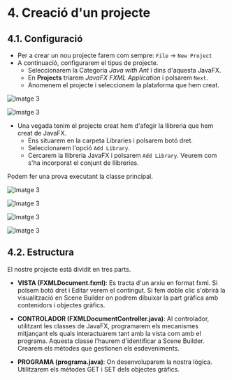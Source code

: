 # 4. Creació d'un projecte

## 4.1. Configuració

- Per a crear un nou projecte farem com sempre: `File` → `New Project`
- A continuació, configurarem el tipus de projecte.
  - Seleccionarem la Categoria *Java with Ant* i dins d'aquesta JavaFX.
  - En **Projects** triarem *JavaFX FXML Application* i polsarem `Next`.
  - Anomenem el projecte i seleccionem la plataforma que hem creat.

![Imatge 3](/uf11/nou_projecte.jpg)

![Imatge 3](/uf11/nou_projecte_nom.jpg)

- Una vegada tenim el projecte creat hem d'afegir la llibreria que hem creat de JavaFX.
  - Ens situarem en la carpeta Libraries i polsarem botó dret.
  - Seleccionarem l'opció `Add Library`.
  - Cercarem la llibreria JavaFX i polsarem `Add Library`. Veurem com s'ha incorporat el conjunt de llibreries.

Podem fer una prova executant la classe principal.

![Imatge 3](/uf11/add_library.jpg)

![Imatge 3](/uf11/add_javaFX.jpg)

![Imatge 3](/uf11/run_file.jpg)

![Imatge 3](/uf11/run.jpg)

## 4.2. Estructura

El nostre projecte està dividit en tres parts.

- **VISTA (FXMLDocument.fxml)**:
Es tracta d'un arxiu en format fxml. Si polsem botó dret i Editar verem el contingut. Si fem doble clic s'obrirà la visualització en Scene Builder on podrem dibuixar la part gràfica
amb contenidors i objectes gràfics.

- **CONTROLADOR (FXMLDocumentController.java)**:
Al controlador, utilitzant les classes de JavaFX, programarem els mecanismes mitjançant els quals interactuarem tant amb la vista com amb el programa. Aquesta classe l'haurem d'identificar a Scene Builder. Crearem els mètodes que gestionen els esdeveniments.

- **PROGRAMA (programa.java)**:
On desenvoluparem la nostra lògica.
Utilitzarem els mètodes GET i SET dels objectes gràfics.

